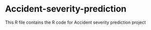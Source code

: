 # Accident-severity-prediction

This R file contains the R code for Accident severity prediction project 

